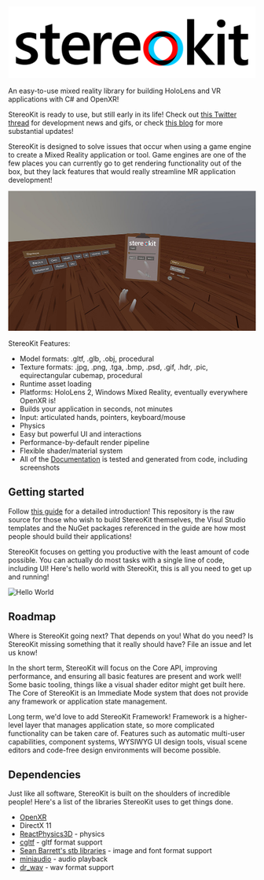 ![StereoKit Logo](/Documentation/img/StereoKitWide.svg)

An easy-to-use mixed reality library for building HoloLens and VR applications with C# and OpenXR!

StereoKit is ready to use, but still early in its life! Check out [this Twitter thread](https://twitter.com/koujaku/status/1163977987705860097) for development news and gifs, or check [this blog](https://playdeck.net/project/stereokit) for more substantial updates!

StereoKit is designed to solve issues that occur when using a game engine to create a Mixed Reality application or tool. Game engines are one of the few places you can currently go to get rendering functionality out of the box, but they lack features that would really streamline MR application development!

![Screenshot](/Documentation/img/SKScreenshot1.jpg)

StereoKit Features:
- Model formats: .gltf, .glb, .obj, procedural
- Texture formats: .jpg, .png, .tga, .bmp, .psd, .gif, .hdr, .pic, equirectangular cubemap, procedural
- Runtime asset loading
- Platforms: HoloLens 2, Windows Mixed Reality, eventually everywhere OpenXR is!
- Builds your application in seconds, not minutes
- Input: articulated hands, pointers, keyboard/mouse
- Physics
- Easy but powerful UI and interactions
- Performance-by-default render pipeline
- Flexible shader/material system
- All of the [Documentation](https://stereokit.net/) is tested and generated from code, including screenshots

## Getting started

Follow [this guide](https://stereokit.net/Pages/Guides/Getting-Started.html) for a detailed introduction! This repository is the raw source for those who wish to build StereoKit themselves, the Visul Studio templates and the NuGet packages referenced in the guide are how most people should build their applications! 

StereoKit focuses on getting you productive with the least amount of code possible. You can actually do most tasks with a single line of code, including UI! Here's hello world with StereoKit, this is all you need to get up and running!

![Hello World](/Documentation/img/StereoKitMin.gif)

## Roadmap

Where is StereoKit going next? That depends on you! What do you need? Is StereoKit missing something that it really should have? File an issue and let us know!

In the short term, StereoKit will focus on the Core API, improving performance, and ensuring all basic features are present and work well! Some basic tooling, things like a visual shader editor might get built here. The Core of StereoKit is an Immediate Mode system that does not provide any framework or application state management.

Long term, we'd love to add StereoKit Framework! Framework is a higher-level layer that manages application state, so more complicated functionality can be taken care of. Features such as automatic multi-user capabilities, component systems, WYSIWYG UI design tools, visual scene editors and code-free design environments will become possible.

## Dependencies

 Just like all software, StereoKit is built on the shoulders of incredible people! Here's a list of the libraries StereoKit uses to get things done.

 - [OpenXR](https://www.khronos.org/openxr/)
 - DirectX 11
 - [ReactPhysics3D](https://www.reactphysics3d.com/) - physics
 - [cgltf](https://github.com/jkuhlmann/cgltf) - gltf format support
 - [Sean Barrett's stb libraries](https://github.com/nothings/stb) - image and font format support
 - [miniaudio](https://github.com/dr-soft/miniaudio) - audio playback
 - [dr_wav](https://mackron.github.io/dr_wav) - wav format support
